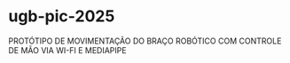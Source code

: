 # ugb-pic-2025
PROTÓTIPO DE MOVIMENTAÇÃO DO BRAÇO ROBÓTICO COM CONTROLE DE MÃO VIA WI-FI E MEDIAPIPE
